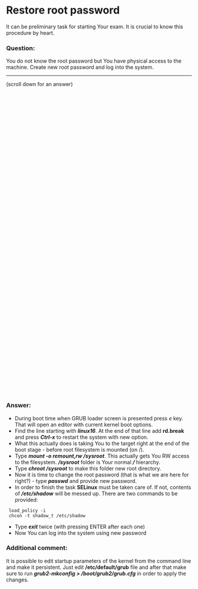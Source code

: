 # Restore root password

It can be preliminary task for starting Your exam. It is crucial to know this procedure by heart. 

### Question:
 You do not know the root password but You have physical access to the machine. Create new root password
and log into the system.

***
(scroll down for an answer)

<br/><br/><br/><br/><br/><br/><br/><br/><br/><br/><br/><br/><br/><br/><br/><br/><br/><br/><br/><br/><br/><br/><br/><br/>
<br/><br/><br/><br/><br/><br/><br/><br/><br/><br/><br/><br/><br/><br/><br/><br/><br/><br/><br/><br/><br/><br/><br/><br/>

### Answer:

* During boot time when GRUB loader screen is presented press *e* key. That will open an editor with current kernel boot options.
* Find the line starting with ***linux16***. At the end of that line add **rd.break** and press ***Ctrl-x*** to restart the 
system with new option.
* What this actually does is taking You to the target right at the end of the boot stage - before root filesystem is mounted (on /).
* Type ***mount -o remount,rw /sysroot***. This actually gets You RW access to the filesystem. ***/sysroot*** folder is Your 
normal ***/*** hierarchy.
* Type ***chroot /sysroot*** to make this folder new root directory.
* Now it is time to change the root password (that is what we are here for right?) - type ***passwd*** and provide new
password.
* In order to finish the task **SELinux** must be taken care of. If not, contents of ***/etc/shadow*** will be messed up. There are
two commands to be provided:
```
 load_policy -i 
 chcon -t shadow_t /etc/shadow
```

* Type ***exit*** twice (with pressing ENTER after each one)
* Now You can log into the system using new password


### Additional comment:

It is possible to edit startup parameters of the kernel from the command line and make it persistent. Just edit **/etc/default/grub**
file and after that make sure to run ***grub2-mkconfig > /boot/grub2/grub.cfg*** in order to apply the changes.